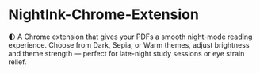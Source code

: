 # NightInk-Chrome-Extension
🌓 A Chrome extension that gives your PDFs a smooth night-mode reading experience. Choose from Dark, Sepia, or Warm themes, adjust brightness and theme strength — perfect for late-night study sessions or eye strain relief.

